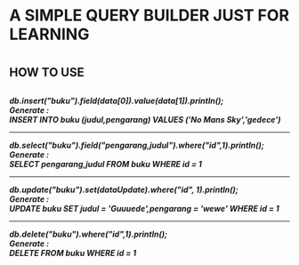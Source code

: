 <h1>A SIMPLE QUERY BUILDER JUST FOR LEARNING<h1>
<h2>HOW TO USE<h2>
<h5>
<p>db.insert("buku").field(data[0]).value(data[1]).println();<br>
Generate : <br>
INSERT INTO buku (judul,pengarang) VALUES ('No Mans Sky','gedece')</p>
<hr>
<p>db.select("buku").field("pengarang,judul").where("id",1).println();<br>
Generate : <br>
SELECT pengarang,judul FROM buku WHERE id = 1 <br>
</p>
<hr>
<p>
db.update("buku").set(dataUpdate).where("id", 1).println();<br>
Generate : <br>
UPDATE buku SET judul = 'Guuuede',pengarang = 'wewe' WHERE id = 1 <br>
</p>
<hr>
<p>
db.delete("buku").where("id",1).println();<br>
Generate : <br>
DELETE FROM buku WHERE id = 1
</p>
</h5>
